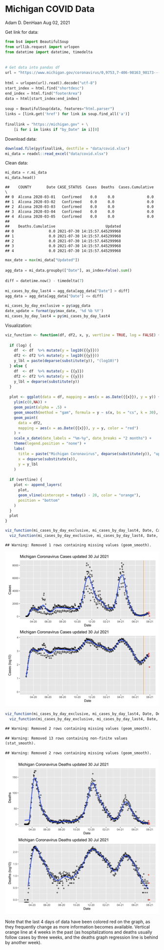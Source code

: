 Michigan COVID Data
================
Adam D. DenHaan
Aug 02, 2021

Get link for data:

``` python
from bs4 import BeautifulSoup
from urllib.request import urlopen
from datetime import datetime, timedelta


# Get data into pandas df
url = "https://www.michigan.gov/coronavirus/0,9753,7-406-98163_98173---,00.html"

html = urlopen(url).read().decode("utf-8")
start_index = html.find("shortdesc")
end_index = html.find("footerArea")
data = html[start_index:end_index]

soup = BeautifulSoup(data, features="html.parser")
links = [link.get('href') for link in soup.find_all('a')]

finallink = "https://michigan.gov" + \
    [i for i in links if "by_Date" in i][0]
```

Download data:

``` r
download.file(py$finallink, destfile = "data/covid.xlsx")
mi_data = readxl::read_excel("data/covid.xlsx")
```

Clean data:

``` python
mi_data = r.mi_data
mi_data.head()
```

    ##    COUNTY       Date CASE_STATUS  Cases  Deaths  Cases.Cumulative  \
    ## 0  Alcona 2020-03-01   Confirmed    0.0     0.0               0.0   
    ## 1  Alcona 2020-03-02   Confirmed    0.0     0.0               0.0   
    ## 2  Alcona 2020-03-03   Confirmed    0.0     0.0               0.0   
    ## 3  Alcona 2020-03-04   Confirmed    0.0     0.0               0.0   
    ## 4  Alcona 2020-03-05   Confirmed    0.0     0.0               0.0   
    ## 
    ##    Deaths.Cumulative                       Updated  
    ## 0                0.0 2021-07-30 14:15:57.645299968  
    ## 1                0.0 2021-07-30 14:15:57.645299968  
    ## 2                0.0 2021-07-30 14:15:57.645299968  
    ## 3                0.0 2021-07-30 14:15:57.645299968  
    ## 4                0.0 2021-07-30 14:15:57.645299968

``` python
max_date = max(mi_data["Updated"])

agg_data = mi_data.groupby(["Date"], as_index=False).sum()

diff = datetime.now() - timedelta(7)
  
mi_cases_by_day_last4 = agg_data[agg_data["Date"] > diff]
agg_data = agg_data[agg_data["Date"] <= diff]
```

``` r
mi_cases_by_day_exclusive = py$agg_data
date_update = format(py$max_date, '%d %b %Y')
mi_cases_by_day_last4 = py$mi_cases_by_day_last4
```

Visualization:

``` r
viz_function <- function(df, df2, x, y, vertline = TRUE, log = FALSE) {
  
  if (log) {
    df  <- df  %>% mutate(y = log10({{y}}))
    df2 <- df2 %>% mutate(y = log10({{y}}))
    y_lbl = paste(deparse(substitute(y)), "(log10)")
  } else {
    df  <- df  %>% mutate(y = {{y}})
    df2 <- df2 %>% mutate(y = {{y}})
    y_lbl = deparse(substitute(y))
  }
  
  plot <- ggplot(data = df, mapping = aes(x = as.Date({{x}}), y = y)) +
    ylim(c(0,NA)) +
    geom_point(alpha = .5) +
    geom_smooth(method = "gam", formula = y ~ s(x, bs = "cs", k = 30), se = FALSE) +
    geom_point(
      data = df2,
      mapping = aes(x = as.Date({{x}}), y = y, color = "red")
    ) +
    scale_x_date(date_labels = "%m-%y", date_breaks = "2 months") + 
    theme(legend.position = "none") +
    labs(
      title = paste("Michigan Coronavirus", deparse(substitute(y)), "updated", date_update),
      x = deparse(substitute(x)),
      y = y_lbl
    )
  
  if (vertline) {
    plot <- append_layers(
      plot,
      geom_vline(xintercept = today() - 28, color = "orange"),
      position = "bottom"
    )
  }
  plot
}
```

``` r
viz_function(mi_cases_by_day_exclusive, mi_cases_by_day_last4, Date, Cases) /
  viz_function(mi_cases_by_day_exclusive, mi_cases_by_day_last4, Date, Cases, log = TRUE)
```

    ## Warning: Removed 1 rows containing missing values (geom_smooth).

![](MiCorona_files/figure-gfm/viz-1.png)<!-- -->

``` r
viz_function(mi_cases_by_day_exclusive, mi_cases_by_day_last4, Date, Deaths, vertline = FALSE) / 
  viz_function(mi_cases_by_day_exclusive, mi_cases_by_day_last4, Date, Deaths, vertline = FALSE, log = TRUE)
```

    ## Warning: Removed 2 rows containing missing values (geom_smooth).

    ## Warning: Removed 13 rows containing non-finite values (stat_smooth).

    ## Warning: Removed 2 rows containing missing values (geom_smooth).

![](MiCorona_files/figure-gfm/viz2-1.png)<!-- -->

Note that the last 4 days of data have been colored red on the graph, as
they frequently change as more information becomes available. Vertical
orange line at 4 weeks in the past (as hospitalizations and deaths
usually follow cases by three weeks, and the deaths graph regression
line is behind by another week).
